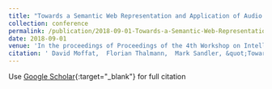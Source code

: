 ```yaml
---
title: "Towards a Semantic Web Representation and Application of Audio Mixing Rules"
collection: conference
permalink: /publication/2018-09-01-Towards-a-Semantic-Web-Representation-and-Application-of-Audio-Mixing-Rules
date: 2018-09-01
venue: 'In the proceedings of Proceedings of the 4th Workshop on Intelligent Music Production (WIMP)'
citation: ' David Moffat,  Florian Thalmann,  Mark Sandler, &quot;Towards a Semantic Web Representation and Application of Audio Mixing Rules.&quot; In the proceedings of Proceedings of the 4th Workshop on Intelligent Music Production (WIMP), 2018.'
---
```

Use [Google Scholar](https://scholar.google.com/scholar?q=Towards+a+Semantic+Web+Representation+and+Application+of+Audio+Mixing+Rules){:target="_blank"} for full citation